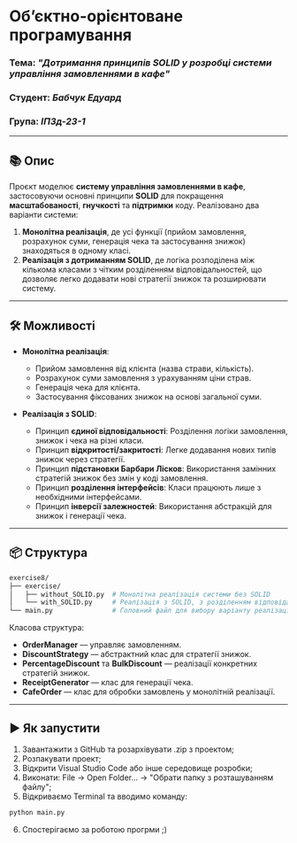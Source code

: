 # Об’єктно-орієнтоване програмування  
### Тема: _"Дотримання принципів SOLID у розробці системи управління замовленнями в кафе"_  
### Студент: _Бабчук Едуард_  
### Група: _ІПЗд-23-1_  
---  

## 📚 Опис

Проєкт моделює **систему управління замовленнями в кафе**, застосовуючи основні принципи **SOLID** для покращення **масштабованості**, **гнучкості** та **підтримки** коду. Реалізовано два варіанти системи:

1. **Монолітна реалізація**, де усі функції (прийом замовлення, розрахунок суми, генерація чека та застосування знижок) знаходяться в одному класі.
2. **Реалізація з дотриманням SOLID**, де логіка розподілена між кількома класами з чітким розділенням відповідальностей, що дозволяє легко додавати нові стратегії знижок та розширювати систему.

---  

## 🛠 Можливості

- **Монолітна реалізація**:
  - Прийом замовлення від клієнта (назва страви, кількість).
  - Розрахунок суми замовлення з урахуванням ціни страв.
  - Генерація чека для клієнта.
  - Застосування фіксованих знижок на основі загальної суми.

- **Реалізація з SOLID**:
  - Принцип **єдиної відповідальності**: Розділення логіки замовлення, знижок і чека на різні класи.
  - Принцип **відкритості/закритості**: Легке додавання нових типів знижок через стратегії.
  - Принцип **підстановки Барбари Лісков**: Використання замінних стратегій знижок без змін у коді замовлення.
  - Принцип **розділення інтерфейсів**: Класи працюють лише з необхідними інтерфейсами.
  - Принцип **інверсії залежностей**: Використання абстракцій для знижок і генерації чека.

---  

## 📦 Структура

```bash
exercise8/
├── exercise/
│   ├── without_SOLID.py  # Монолітна реалізація системи без SOLID
│   └── with_SOLID.py     # Реалізація з SOLID, з розділенням відповідальності між класами
└── main.py               # Головний файл для вибору варіанту реалізації

```

Класова структура:
- **OrderManager** — управляє замовленням.
- **DiscountStrategy** — абстрактний клас для стратегії знижок.
- **PercentageDiscount** та **BulkDiscount** — реалізації конкретних стратегій знижок.
- **ReceiptGenerator** — клас для генерації чека.
- **CafeOrder** — клас для обробки замовлень у монолітній реалізації.

---  

## ▶️ Як запустити
1. Завантажити з GitHub та розархівувати .zip з проектом;
2. Розпакувати проект;
3. Відкрити Visual Studio Code або інше середовище розробки;
4. Виконати: File -> Open Folder... -> "Обрати папку з розташуванням файлу";
5. Відкриваємо Terminal та вводимо команду: 
```bash
python main.py
```
6. Спостерігаємо за роботою прогрми ;)